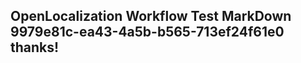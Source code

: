 <properties
ms.topic="hero-topic"
ms.test1="hero-topic"
ms.test2="test"/>

## OpenLocalization Workflow Test MarkDown 9979e81c-ea43-4a5b-b565-713ef24f61e0 thanks!
